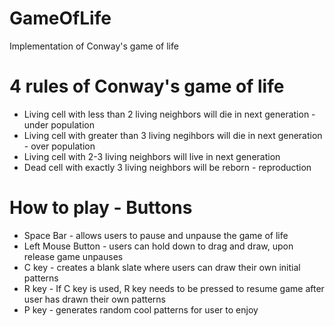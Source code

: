 # GameOfLife
Implementation of Conway's game of life

# 4 rules of Conway's game of life
* Living cell with less than 2 living neighbors will die in next generation - under population
* Living cell with greater than 3 living negihbors will die in next generation - over population
* Living cell with 2-3 living neighbors will live in next generation
* Dead cell with exactly 3 living neighbors will be reborn - reproduction

# How to play - Buttons
* Space Bar - allows users to pause and unpause the game of life
* Left Mouse Button - users can hold down to drag and draw, upon release game unpauses
* C key - creates a blank slate where users can draw their own initial patterns 
* R key - If C key is used, R key needs to be pressed to resume game after user has drawn their own patterns
* P key - generates random cool patterns for user to enjoy
